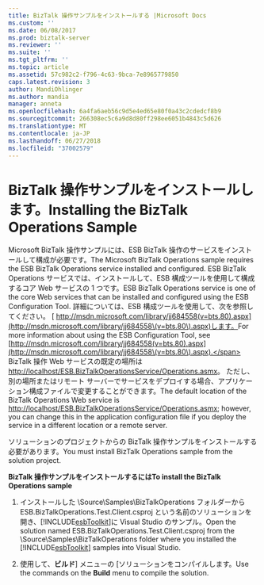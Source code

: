 ```yaml
---
title: BizTalk 操作サンプルをインストールする |Microsoft Docs
ms.custom: ''
ms.date: 06/08/2017
ms.prod: biztalk-server
ms.reviewer: ''
ms.suite: ''
ms.tgt_pltfrm: ''
ms.topic: article
ms.assetid: 57c982c2-f796-4c63-9bca-7e8965779850
caps.latest.revision: 3
author: MandiOhlinger
ms.author: mandia
manager: anneta
ms.openlocfilehash: 6a4fa6aeb56c9d5e4ed65e80f0a43c2cdedcf8b9
ms.sourcegitcommit: 266308ec5c6a9d8d80ff298ee6051b4843c5d626
ms.translationtype: MT
ms.contentlocale: ja-JP
ms.lasthandoff: 06/27/2018
ms.locfileid: "37002579"
---
```

# <a name="installing-the-biztalk-operations-sample"></a><span data-ttu-id="4dd68-102">BizTalk 操作サンプルをインストールします。</span><span class="sxs-lookup"><span data-stu-id="4dd68-102">Installing the BizTalk Operations Sample</span></span>
<span data-ttu-id="4dd68-103">Microsoft BizTalk 操作サンプルには、ESB BizTalk 操作のサービスをインストールして構成が必要です。</span><span class="sxs-lookup"><span data-stu-id="4dd68-103">The Microsoft BizTalk Operations sample requires the ESB BizTalk Operations service installed and configured.</span></span> <span data-ttu-id="4dd68-104">ESB BizTalk Operations サービスでは、インストールして、ESB 構成ツールを使用して構成するコア Web サービスの 1 つです。</span><span class="sxs-lookup"><span data-stu-id="4dd68-104">ESB BizTalk Operations service is one of the core Web services that can be installed and configured using the ESB Configuration Tool.</span></span> <span data-ttu-id="4dd68-105">詳細については、ESB 構成ツールを使用して、次を参照してください。 [ http://msdn.microsoft.com/library/jj684558(v=bts.80).aspx](http://msdn.microsoft.com/library/jj684558\(v=bts.80\).aspx)します。</span><span class="sxs-lookup"><span data-stu-id="4dd68-105">For more information about using the ESB Configuration Tool, see [http://msdn.microsoft.com/library/jj684558(v=bts.80).aspx](http://msdn.microsoft.com/library/jj684558\(v=bts.80\).aspx).</span></span> <span data-ttu-id="4dd68-106">BizTalk 操作 Web サービスの既定の場所は<http://localhost/ESB.BizTalkOperationsService/Operations.asmx>。 ただし、別の場所またはリモート サーバーでサービスをデプロイする場合、アプリケーション構成ファイルで変更することができます。</span><span class="sxs-lookup"><span data-stu-id="4dd68-106">The default location of the BizTalk Operations Web service is <http://localhost/ESB.BizTalkOperationsService/Operations.asmx>; however, you can change this in the application configuration file if you deploy the service in a different location or a remote server.</span></span>  

 <span data-ttu-id="4dd68-107">ソリューションのプロジェクトからの BizTalk 操作サンプルをインストールする必要があります。</span><span class="sxs-lookup"><span data-stu-id="4dd68-107">You must install BizTalk Operations sample from the solution project.</span></span>  

 <span data-ttu-id="4dd68-108">**BizTalk 操作サンプルをインストールするには**</span><span class="sxs-lookup"><span data-stu-id="4dd68-108">**To install the BizTalk Operations sample**</span></span>  

1. <span data-ttu-id="4dd68-109">インストールした \Source\Samples\BizTalkOperations フォルダーから ESB.BizTalkOperations.Test.Client.csproj という名前のソリューションを開き、[!INCLUDE[esbToolkit](../includes/esbtoolkit-md.md)]に Visual Studio のサンプル。</span><span class="sxs-lookup"><span data-stu-id="4dd68-109">Open the solution named ESB.BizTalkOperations.Test.Client.csproj from the \Source\Samples\BizTalkOperations folder where you installed the [!INCLUDE[esbToolkit](../includes/esbtoolkit-md.md)] samples into Visual Studio.</span></span>  

2. <span data-ttu-id="4dd68-110">使用して、**ビルド**] メニューの [ソリューションをコンパイルします。</span><span class="sxs-lookup"><span data-stu-id="4dd68-110">Use the commands on the **Build** menu to compile the solution.</span></span>
